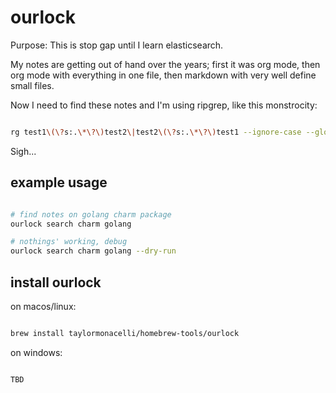 # ourlock

Purpose:
This is stop gap until I learn elasticsearch.

My notes are getting out of hand over the years; first it was org mode, then org mode with everything in one file, then markdown with very well define small files.

Now I need to find these notes and I'm using ripgrep, like this monstrocity:

```bash

rg test1\(\?s:.\*\?\)test2\|test2\(\?s:.\*\?\)test1 --ignore-case --glob-case-insensitive --multiline-dotall --color=always --glob=\*.\{md,txt,org} --context=20 '/Users/mtm/Documents/Obsidian Vault/' /Users/mtm/pdev/taylormonacelli/notes

```

Sigh...




## example usage

```bash

# find notes on golang charm package
ourlock search charm golang

# nothings' working, debug
ourlock search charm golang --dry-run

```

## install ourlock


on macos/linux:
```bash

brew install taylormonacelli/homebrew-tools/ourlock

```


on windows:

```powershell

TBD

```
